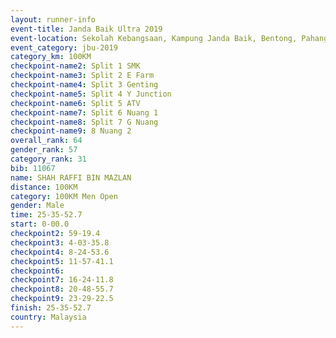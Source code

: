 ```yaml
---
layout: runner-info 
event-title: Janda Baik Ultra 2019
event-location: Sekolah Kebangsaan, Kampung Janda Baik, Bentong, Pahang, Malaysia
event_category: jbu-2019 
category_km: 100KM 
checkpoint-name2: Split 1 SMK 
checkpoint-name3: Split 2 E Farm 
checkpoint-name4: Split 3 Genting 
checkpoint-name5: Split 4 Y Junction 
checkpoint-name6: Split 5 ATV 
checkpoint-name7: Split 6 Nuang 1 
checkpoint-name8: Split 7 G Nuang 
checkpoint-name9: 8 Nuang 2 
overall_rank: 64
gender_rank: 57
category_rank: 31
bib: 11067
name: SHAH RAFFI BIN MAZLAN
distance: 100KM
category: 100KM Men Open
gender: Male
time: 25-35-52.7
start: 0-00.0
checkpoint2: 59-19.4
checkpoint3: 4-03-35.8
checkpoint4: 8-24-53.6
checkpoint5: 11-57-41.1
checkpoint6: 
checkpoint7: 16-24-11.8
checkpoint8: 20-48-55.7
checkpoint9: 23-29-22.5
finish: 25-35-52.7
country: Malaysia
---
```

